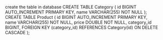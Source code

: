 create the table in database 
CREATE TABLE Category (
    id BIGINT AUTO_INCREMENT PRIMARY KEY,
    name VARCHAR(255) NOT NULL
);
CREATE TABLE Product (
    id BIGINT AUTO_INCREMENT PRIMARY KEY,
    name VARCHAR(255) NOT NULL,
    price DOUBLE NOT NULL,
    category_id BIGINT,
    FOREIGN KEY (category_id) REFERENCES Category(id) ON DELETE CASCADE
);
